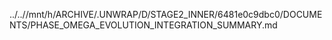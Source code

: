 ../..//mnt/h/ARCHIVE/.UNWRAP/D/STAGE2_INNER/6481e0c9dbc0/DOCUMENTS/PHASE_OMEGA_EVOLUTION_INTEGRATION_SUMMARY.md